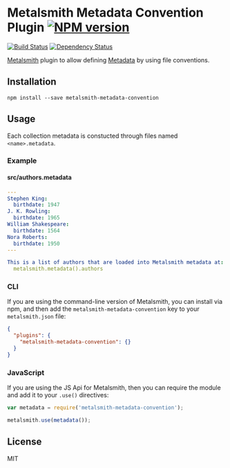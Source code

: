 # Metalsmith Metadata Convention Plugin [![NPM version](https://img.shields.io/npm/v/metalsmith-metadata-convention.svg)](https://www.npmjs.org/package/metalsmith-metadata-convention)

[![Build Status](https://img.shields.io/travis/RobLoach/metalsmith-metadata-convention/master.svg)](https://travis-ci.org/RobLoach/metalsmith-metadata-convention)
[![Dependency Status](https://david-dm.org/RobLoach/metalsmith-metadata-convention.png)](https://david-dm.org/RobLoach/metalsmith-metadata-convention)

[Metalsmith](http://metalsmith.io) plugin to allow defining [Metadata](https://github.com/segmentio/metalsmith-metadata) by using file conventions.

## Installation

    npm install --save metalsmith-metadata-convention

## Usage

Each collection metadata is constucted through files named `<name>.metadata`.

### Example
#### src/authors.metadata
``` yaml
---
Stephen King:
  birthdate: 1947
J. K. Rowling:
  birthdate: 1965
William Shakespeare:
  birthdate: 1564
Nora Roberts:
  birthdate: 1950
---

This is a list of authors that are loaded into Metalsmith metadata at:
  metalsmith.metadata().authors
```

### CLI

If you are using the command-line version of Metalsmith, you can install via npm, and then add the `metalsmith-metadata-convention` key to your `metalsmith.json` file:

```json
{
  "plugins": {
    "metalsmith-metadata-convention": {}
  }
}
```

### JavaScript

If you are using the JS Api for Metalsmith, then you can require the module and add it to your `.use()` directives:

```js
var metadata = require('metalsmith-metadata-convention');

metalsmith.use(metadata());
```

## License

MIT
